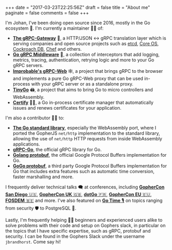 +++
date = "2017-03-23T22:25:56Z"
draft = false
title = "About me"
paginate = false
comments = false
+++

I'm Johan, I've been doing open source since 2016, mostly in the Go ecosystem 🐻. I'm currently a maintainer 👨‍🔧 of:

-  [**The gRPC-Gateway**](https://github.com/grpc-ecosystem/grpc-gateway) 🌉, a HTTP/JSON <-> gRPC translation layer which is serving companies and open source projects such as [etcd](https://github.com/etcd-io/etcd/blob/master/Documentation/dev-guide/api_grpc_gateway.md), [Core OS](https://coreos.com/blog/grpc-protobufs-swagger.html), [Cockroach DB](https://www.cockroachlabs.com/), [Chef](https://www.chef.io/) and others.
- [**Go gRPC Middleware**](https://github.com/grpc-ecosystem/go-grpc-middleware) 🥪, a collection of interceptors that add logging, metrics, tracing, authentication, retrying logic and more to your Go gRPC servers.
- [**Improbable's gRPC-Web**](https://github.com/improbable-eng/grpc-web) 🕸️, a project that brings gRPC to the browser and implements a pure Go gRPC-Web proxy that can be used in-process with your gRPC server or as a standalone proxy.
- [**TinyGo**](https://github.com/tinygo-org/tinygo) 🖨️, a project that aims to bring Go to micro controllers and WebAssembly.
- [**Certify**](https://github.com/johanbrandhorst/certify) 👨‍⚖️, a Go in-process certificate manager that automatically issues and renews certificates for your application.

I'm also a contributor 👨‍💻 to:

- [**The Go standard library**](https://github.com/golang/go), especially the WebAssembly port, where I ported the GopherJS `net/http` implementation to the standard library, allowing the use of `net/http` HTTP requests from inside WebAssembly applications.
- [**gRPC-Go**](https://github.com/grpc/grpc-go), the official gRPC library for Go.
- [**Golang protobuf**](https://github.com/golang/protobuf), the official Google Protocol Buffers implementation for Go.
- [**GoGo protobuf**](https://github.com/gogo/protobuf), a third party Google Protocol Buffers implementation for Go that includes extra features such as automatic time conversion, faster marshalling and more.

I frequently deliver technical talks 🗨️ at conferences, including [**GopherCon San Diego** 🇺🇸](https://www.gophercon.com), [**GopherCon UK** 🇬🇧](https://www.gophercon.co.uk), [**dotGo** 🇫🇷](https://www.dotgo.eu), [**GopherCon EU** 🇪🇺](https://gophercon.berlin/), [**FOSDEM** 🇧🇪](https://fosdem.org) and more. I've also featured on [**Go Time** 🎙️](https://changelog.com/gotime) on topics ranging from security 🛡️ to PostgreSQL 🐘.

Lastly, I'm frequently helping 👨‍🏫 beginners and experienced users alike to solve problems with their code and setup on Gophers slack, in particular on the topics that I have specific expertise, such as gRPC, protobuf and security. I can be found in the Gophers Slack under the username `jbrandhorst`. Come say hi!
